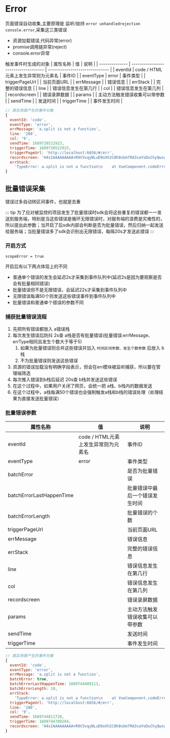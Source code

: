 # Error
页面错误自动收集,主要原理是 监听/劫持 `error unhandledrejection console.error`,采集这三类错误
+ 资源加载错误,代码异常(error)
+ promise调用链异常(reject)
+ console.error异常

触发事件时生成的对象
| 属性名称       | 值                                  | 说明                           |
| -------------- | ----------------------------------- | ------------------------------ |
| eventId        | code / HTML元素上发生异常则为元素名 | 事件ID                         |
| eventType      | error                               | 事件类型                       |
| triggerPageUrl |                                     | 当前页面URL                    |
| errMessage     |                                     | 错误信息                       |
| errStack       |                                     | 完整的错误信息                 |
| line           |                                     | 错误信息发生在第几行           |
| col            |                                     | 错误信息发生在第几列           |
| recordscreen   |                                     | 错误录屏数据                   |
| params         |                                     | 主动方法触发错误收集可以带参数 |
| sendTime       |                                     | 发送时间                       |
| triggerTime    |                                     | 事件发生时间                   |

``` js
// 真实场景产生的事件对象
{
  eventId: 'code',
  eventType: 'error',
  errMessage: 'a.split is not a function',
  line: '288',
  col: '9',
  sendTime: 1689728522923,
  triggerTime: 1689728522923,
  triggerPageUrl: 'http://localhost:6656/#/err',
  recordscreen: 'H4sIAAAAAAAAA+R9V3vqyNLuD9oXh2C8h0sbm7RA3saYoDuChyQwswATfv2p6' // 错误录屏数据
  errStack:
    'TypeError: a.split is not a function\n    at VueComponent.codeError (http://localhost:6656/src/views/err/index.vue:288:9)\n    at invokeWithErrorHandling (http://localhost:6656/node_modules/.vite/deps/chunk-A2PO35VE.js?v=534c31e8:787:26)\n    at VueComponent.invoker (http://localhost:6656/node_modules/.vite/deps/chunk-A2PO35VE.js?v=534c31e8:892:14)\n    at invokeWithErrorHandling (http://localhost:6656/node_modules/.vite/deps/chunk-A2PO35VE.js?v=534c31e8:787:26)\n    at Vue2.$emit (http://localhost:6656/node_modules/.vite/deps/chunk-A2PO35VE.js?v=534c31e8:2034:9)\n    at VueComponent.handleClick (http://localhost:6656/node_modules/.vite/deps/element-ui.js?v=534c31e8:27234:20)\n    at invokeWithErrorHandling (http://localhost:6656/node_modules/.vite/deps/chunk-A2PO35VE.js?v=534c31e8:787:26)\n    at HTMLButtonElement.invoker (http://localhost:6656/node_modules/.vite/deps/chunk-A2PO35VE.js?v=534c31e8:892:14)\n    at original._wrapper (http://localhost:6656/node_modules/.vite/deps/chunk-A2PO35VE.js?v=534c31e8:3934:25)',
}
```

## 批量错误采集
错误过多自动转区间事件，也就是去重

::: tip
为了应对被监控的项目发生了批量错误时sdk会将这些重复的错误都一一发送到服务端，特别是当这些错误是循环无限错误时，对服务端的浪费是灾难性的，所以提出此参数；当开启了后sdk内部会判断是否为批量错误，然后归纳一起发送给服务端；当批量错误多了sdk会识别出无限错误，每隔20s才发送此错误
:::

### 开启方式
`scopeError = true`

开启后有以下两点体现上的不同
+ 普通单个错误的发生会延迟2s才采集到事件队列中(延迟2s是因为要观察是否会有批量相同错误)
+ 批量错误但不是无限错误，会延迟22s才采集到事件队列中
+ 无限错误每满50个则发送这些错误事件到事件队列中
+ 批量错误和普通单个错误的参数不同

### 捕获批量错误流程
1. 先把所有错误都放入 a错误栈
2. 每次发生错误后防抖 2s查 a栈是否有批量错误(批量错误:errMessage、errType相同且发生个数大于等于5)
   1. 如果为批量错误则合并这些错误并加入 `时间区间参数、发生个数参数` 后放入 b栈
   2. 不为批量错误则发送这些错误
3. 资源的错误加载没有明确字段表示，但会在err模块被监听捕获，所以要在管理端筛选
4. 每次推入错误到b栈后延迟 20s查 b栈并发送这些错误
5. 在这个过程中，如果用户关闭了网页，会统一把 a栈、b栈内的数据发送
6. 在这个过程中，a栈每满50个错误也会强制触发a栈和b栈的错误处理（处理结果为直接发送批量错误）

### 批量错误参数
| 属性名称                 | 值                                  | 说明                           |
| ------------------------ | ----------------------------------- | ------------------------------ |
| eventId                  | code / HTML元素上发生异常则为元素名 | 事件ID                         |
| eventType                | error                               | 事件类型                       |
| batchError               |                                     | 是否为批量错误                 |
| batchErrorLastHappenTime |                                     | 批量错误中最后一个错误发生时间 |
| batchErrorLength         |                                     | 批量错误的个数                 |
| triggerPageUrl           |                                     | 当前页面URL                    |
| errMessage               |                                     | 错误信息                       |
| errStack                 |                                     | 完整的错误信息                 |
| line                     |                                     | 错误信息发生在第几行           |
| col                      |                                     | 错误信息发生在第几列           |
| recordscreen             |                                     | 错误录屏数据                   |
| params                   |                                     | 主动方法触发错误收集可以带参数 |
| sendTime                 |                                     | 发送时间                       |
| triggerTime              |                                     | 事件发生时间                   |

``` js
// 真实场景产生的事件对象
{
  eventId: 'code',
  eventType: 'error',
  errMessage: 'a.split is not a function',
  batchError: true,
  batchErrorLastHappenTime: 1689744409113,
  batchErrorLength: 10,
  errStack:
    'TypeError: a.split is not a function\n    at VueComponent.codeError (http://localhost:6656/src/views/err/index.vue?t=1689734427168:288:9)\n    at invokeWithErrorHandling (http://localhost:6656/node_modules/.vite/deps/chunk-A2PO35VE.js?v=534c31e8:787:26)\n    at VueComponent.invoker (http://localhost:6656/node_modules/.vite/deps/chunk-A2PO35VE.js?v=534c31e8:892:14)\n    at invokeWithErrorHandling (http://localhost:6656/node_modules/.vite/deps/chunk-A2PO35VE.js?v=534c31e8:787:26)\n    at Vue2.$emit (http://localhost:6656/node_modules/.vite/deps/chunk-A2PO35VE.js?v=534c31e8:2034:9)\n    at VueComponent.handleClick (http://localhost:6656/node_modules/.vite/deps/element-ui.js?v=534c31e8:27234:20)\n    at invokeWithErrorHandling (http://localhost:6656/node_modules/.vite/deps/chunk-A2PO35VE.js?v=534c31e8:787:26)\n    at HTMLButtonElement.invoker (http://localhost:6656/node_modules/.vite/deps/chunk-A2PO35VE.js?v=534c31e8:892:14)\n    at original._wrapper (http://localhost:6656/node_modules/.vite/deps/chunk-A2PO35VE.js?v=534c31e8:3934:25)\n    at VueComponent.batchErrorA (http://localhost:6656/src/views/err/index.vue?t=1689734427168:325:44)',
  triggerPageUrl: 'http://localhost:6656/#/err',
  line: '288',
  col: '9',
  sendTime: 1689744811726,
  triggerTime: 1689744788264,
  recordscreen: 'H4sIAAAAAAAAA+R9V3vqyNLuD9oXh2C8h0sbm7RA3saYoDuChyQwswATfv2p6iB1' // 错误录屏数据
}
```